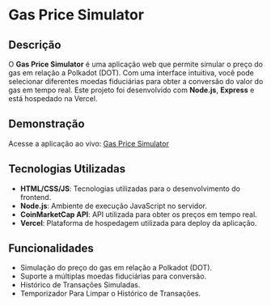 # Gas Price Simulator


## Descrição
O **Gas Price Simulator** é uma aplicação web que permite simular o preço do gas em relação a Polkadot (DOT). Com uma interface intuitiva, você pode selecionar diferentes moedas fiduciárias para obter a conversão do valor do gas em tempo real. Este projeto foi desenvolvido com **Node.js**, **Express** e está hospedado na Vercel.

## Demonstração
Acesse a aplicação ao vivo: [Gas Price Simulator](https://gas-simulator.vercel.app/)

## Tecnologias Utilizadas
- **HTML/CSS/JS**: Tecnologias utilizadas para o desenvolvimento do frontend.
- **Node.js**: Ambiente de execução JavaScript no servidor.
- **CoinMarketCap API**: API utilizada para obter os preços em tempo real.
- **Vercel**: Plataforma de hospedagem utilizada para deploy da aplicação.

## Funcionalidades
- Simulação do preço do gas em relação a Polkadot (DOT).
- Suporte a múltiplas moedas fiduciárias para conversão.
- Histórico de Transações Simuladas.
- Temporizador Para Limpar o Histórico de Transações.


